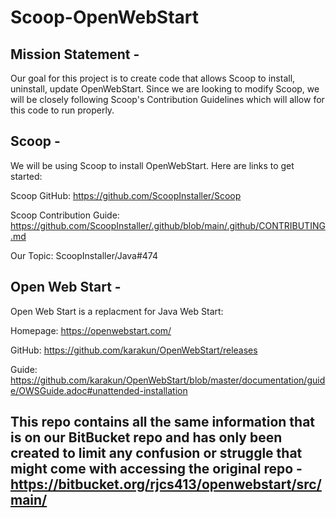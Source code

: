 # Scoop-OpenWebStart

## Mission Statement -
Our goal for this project is to create code that allows Scoop to install, uninstall, update OpenWebStart. Since we are looking to modify Scoop, we will be closely following Scoop's Contribution Guidelines which will allow for this code to run properly.

## Scoop -
We will be using Scoop to install OpenWebStart. Here are links to get started:

Scoop GitHub: https://github.com/ScoopInstaller/Scoop

Scoop Contribution Guide: https://github.com/ScoopInstaller/.github/blob/main/.github/CONTRIBUTING.md

Our Topic: ScoopInstaller/Java#474

## Open Web Start -
Open Web Start is a replacment for Java Web Start:

Homepage: https://openwebstart.com/

GitHub: https://github.com/karakun/OpenWebStart/releases

Guide: https://github.com/karakun/OpenWebStart/blob/master/documentation/guide/OWSGuide.adoc#unattended-installation

## This repo contains all the same information that is on our BitBucket repo and has only been created to limit any confusion or struggle that might come with accessing the original repo - https://bitbucket.org/rjcs413/openwebstart/src/main/
